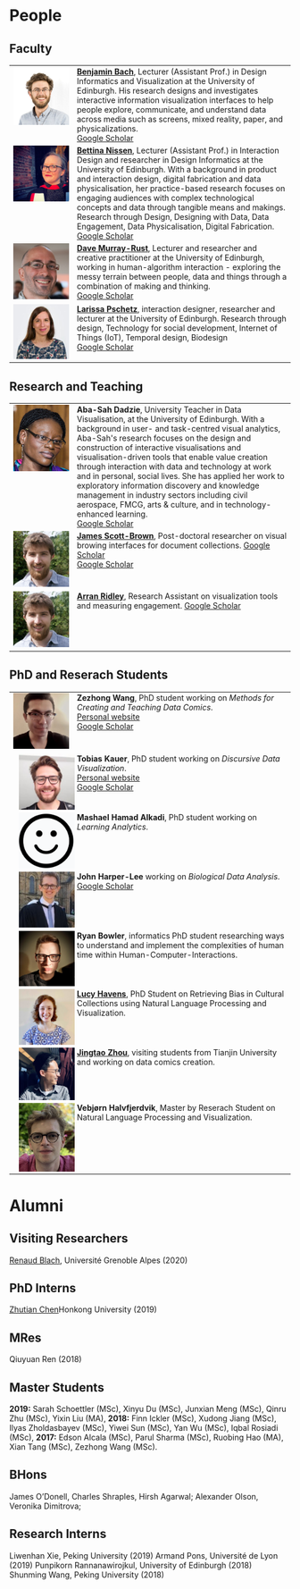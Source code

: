 # People

## Faculty
<table>
  <tr>
    <td style="vertical-align:top;width:100px;"><img src="people/bach.png"/></td>
    <td style="vertical-align:top;">
      <b><a href="bach.html">Benjamin Bach</a></b>, Lecturer (Assistant Prof.) in Design Informatics and Visualization at the University of Edinburgh. His research designs and investigates interactive information visualization interfaces to help people explore, communicate, and understand data across media such as screens, mixed reality, paper, and physicalizations.
      <br/>
      <a href="https://scholar.google.com/citations?user=dXbz4FgAAAAJ&hl=en&oi=ao">Google Scholar</a>
    </td>
  </tr>
  <tr>
    <td style="vertical-align:top;width:100px;"><img src="people/bettina.jpg"/></td>
    <td style="vertical-align:top;">
      <b><a href="http://data-things.com">Bettina Nissen</a></b>, Lecturer (Assistant Prof.) in Interaction Design and researcher in Design Informatics at the University of Edinburgh. With a background in product and interaction design, digital fabrication and data physicalisation, her practice-based research focuses on engaging audiences with complex technological concepts and data through tangible means and makings. Research through Design, Designing with Data, Data Engagement, Data Physicalisation, Digital Fabrication.
      <br/>
      <a href="https://scholar.google.com/citations?user=yv5H92AAAAAJ&hl=en&oi=ao">Google Scholar</a>
    </td>
  </tr>
  
  <tr>
    <td style="vertical-align:top;width:100px;"><img src="people/dave.png"/></td>
    <td style="vertical-align:top;">
      <b><a href="http://dave.murray-rust.org/">Dave Murray-Rust</a></b>, Lecturer and researcher and creative practitioner at the University of Edinburgh, working in human-algorithm interaction - exploring the messy terrain between people, data and things through a combination of making and thinking.
      <br/>
      <a href="https://scholar.google.com/citations?user=tncrPCIAAAAJ&hl=en&oi=ao">Google Scholar</a>
    </td>
  </tr>
  <tr>
    <td style="vertical-align:top;width:100px;"><img src="people/larissa.jpg"/></td>
    <td style="vertical-align:top;">
      <b><a href="http://entretags.de/">Larissa Pschetz</a></b>, interaction designer, researcher and lecturer at the University of Edinburgh. Research through design, Technology for social development, Internet of Things (IoT), Temporal design, Biodesign
      <br/>
      <a href="https://scholar.google.com/citations?user=tncrPCIAAAAJ&hl=en&oi=ao">Google Scholar</a>
    </td>
  </tr>
</table>

## Research and Teaching

<table>
    <tr>
    <td style="vertical-align:top;width:100px;"><img src="people/aba-sah.png"/></td>
    <td style="vertical-align:top;">
      <b>Aba-Sah Dadzie</b>, University Teacher in Data Visualisation, at the University of Edinburgh. With a background in user- and task-centred visual analytics, Aba-Sah's research focuses on the design and construction of interactive visualisations and visualisation-driven tools that enable value creation through interaction with data and technology at work and in personal, social lives. She has applied her work to exploratory information discovery and knowledge management in industry sectors including civil aerospace, FMCG, arts & culture, and in technology-enhanced learning.
      <br/>
      <a href="https://scholar.google.com/citations?hl=en&user=1Sq86LcAAAAJ&view_op=list_works&sortby=pubdate#d=gs_hdr_drw">Google Scholar</a>
    </td>
   </tr>
  
  <tr>
    <td style="vertical-align:top;width:100px;"><img src="people/james-scottbrown.png"/></td>
    <td style="vertical-align:top;">
      <b><a href="http://jamesscottbrown.com/"> James Scott-Brown</a></b>, Post-doctoral researcher on visual browing interfaces for document collections. 
      <a href="https://scholar.google.com/citations?user=2CciQUsAAAAJ&hl=en&oi=ao">Google Scholar</a>
      <br/>
      <a href="https://scholar.google.com/citations?hl=en&user=1Sq86LcAAAAJ&view_op=list_works&sortby=pubdate#d=gs_hdr_drw">Google Scholar</a>
    </td>
   </tr>
   
   <tr>
    <td style="vertical-align:top;width:100px;"><img src="people/james-scottbrown.png"/></td>
    <td style="vertical-align:top;">
      <b><a href="https://ahc.leeds.ac.uk/media/pgr/1617/arran-l-ridley">Arran Ridley</a></b>, Research Assistant on visualization tools and measuring engagement. 
      <a href="https://scholar.google.com/citations?user=2CciQUsAAAAJ&hl=en&oi=ao">Google Scholar</a>
    </td>
   </tr>
</table>

## PhD and Reserach Students

<table>
<tr>
   <td style="vertical-align:top;width:100px;"><img src="people/wang.jpg"></td>
    <td style="vertical-align:top;">
      <b>Zezhong Wang</b>, PhD student working on <i>Methods for Creating and Teaching Data Comics</i>.
      <br/>
      <a href="https://www.google.com/url?q=https%3A%2F%2Fwww.designinformatics.org%2Fperson%2Fzezhong-wang%2F&sa=D&sntz=1&usg=AFQjCNHzUyBbeidHdj8inLnByMelDz7tjg">Personal website</a>
      <br/>
      <a href="https://scholar.google.com/citations?user=EJ8drhwAAAAJ&hl=en&oi=ao">Google Scholar</a>
    </td>
  </tr>
  <tr>
   <td style="vertical-align:top;width:100px;"><img src="people/kauer.jpg" style="width:150px;float:left;margin-left:10px"/></td>
    <td style="vertical-align:top;">
      <b>Tobias Kauer</b>, PhD student working on <i>Discursive Data Visualization</i>.
      <br/>
      <a href="https://twitter.com/tobi_vierzwo">Personal website</a>      
      <br/>
      <a href="https://scholar.google.com/citations?user=qDN6jW4AAAAJ&hl=en&oi=ao">Google Scholar</a>
    </td>
  </tr>
  <tr>
   <td style="vertical-align:top;width:100px;"><img src="people/default.png" style="width:150px;float:left;margin-left:10px"/></td>
    <td style="vertical-align:top;">
      <b>Mashael Hamad Alkadi</b>, PhD student working on <i>Learning Analytics</i>.
    </td>
  </tr>
  <tr>
   <td style="vertical-align:top;width:100px;"><img src="people/harper-lee.jpg" style="width:150px;float:left;margin-left:10px"/></td>
    <td style="vertical-align:top;">
      <b>John Harper-Lee</b> working on <i>Biological Data Analysis</i>.
      <br/>
      <a href="https://scholar.google.com/citations?user=qDN6jW4AAAAJ&hl=en&oi=ao">Google Scholar</a>
    </td>
  </tr>
  <tr>
   <td style="vertical-align:top;width:100px;"><img src="people/bowler.jpg" style="width:150px;float:left;margin-left:10px"/></td>
    <td style="vertical-align:top;">
      <b>Ryan Bowler</b>, informatics PhD student researching ways to understand and implement the complexities of human time within Human-Computer-Interactions.
      <br/>
    </td>
  </tr>
  <tr>
   <td style="vertical-align:top;width:100px;"><img src="people/LucyHavens.jpg" style="width:150px;float:left;margin-left:10px"/></td>
    <td style="vertical-align:top;">
  <a href="https://ljhavens.myportfolio.com"><b>Lucy Havens</b></a>, PhD Student on Retrieving Bias in Cultural Collections using Natural Language Processing and Visualization. 
      <br/>
    </td>
  </tr> 
    <tr>
   <td style="vertical-align:top;width:100px;"><img src="people/jingtao.png" style="width:150px;float:left;margin-left:10px"/></td>
    <td style="vertical-align:top;">
  <a href="https://www.tzingtao.com/"><b>Jingtao Zhou</b></a>, visiting students from Tianjin University and working on data comics creation. 
      <br/>
    </td>
  </tr>
  <tr>
   <td style="vertical-align:top;width:100px;"><img src="people/vebjorn.png" style="width:150px;float:left;margin-left:10px"/></td>
    <td style="vertical-align:top;">
  <a><b>Vebjørn Halvfjerdvik</b></a>, Master by Reserach Student on Natural Language Processing and Visualization. 
      <br/>
    </td>
  </tr> 
</table>


# Alumni

## Visiting Researchers

[Renaud Blach](httpshttp://iihm.imag.fr/en/member/blanch), Université Grenoble Alpes (2020)

## PhD Interns

[Zhutian Chen](https://chenzhutian.org/)Honkong University (2019)

## MRes 
Qiuyuan Ren (2018)

## Master Students
__2019:__ Sarah Schoettler (MSc),
Xinyu Du (MSc),
Junxian Meng (MSc),
Qinru Zhu (MSc),
Yixin Liu (MA),
__2018:__ Finn Ickler (MSc), 
Xudong Jiang (MSc), 
Ilyas Zholdasbayev (MSc), 
Yiwei Sun (MSc), 
Yan Wu (MSc),
Iqbal Rosiadi (MSc),
__2017:__
Edson Alcala (MSc), 
Parul Sharma (MSc), 
Ruobing Hao (MA), 
Xian Tang (MSc), 
Zezhong Wang (MSc).

## BHons
James O’Donell, 
Charles Shraples, 
Hirsh Agarwal; 
Alexander Olson, 
Veronika Dimitrova;

## Research Interns
Liwenhan Xie, Peking University (2019)
Armand Pons, Université de Lyon (2019)
Punpikorn Rannanawirojkul, University of Edinburgh (2018)
Shunming Wang, Peking University (2018)
